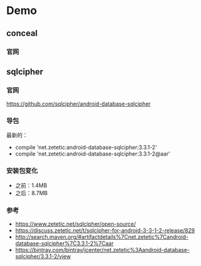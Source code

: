 # Demo

## conceal

### 官网


## sqlcipher

### 官网

https://github.com/sqlcipher/android-database-sqlcipher

### 导包

最新的：

- compile 'net.zetetic:android-database-sqlcipher:3.3.1-2'
- compile 'net.zetetic:android-database-sqlcipher:3.3.1-2@aar'

### 安装包变化

- 之前：1.4MB
- 之后：8.7MB

### 参考

- https://www.zetetic.net/sqlcipher/open-source/
- https://discuss.zetetic.net/t/sqlcipher-for-android-3-3-1-2-release/829
- http://search.maven.org/#artifactdetails%7Cnet.zetetic%7Candroid-database-sqlcipher%7C3.3.1-2%7Caar
- https://bintray.com/bintray/jcenter/net.zetetic%3Aandroid-database-sqlcipher/3.3.1-2/view

